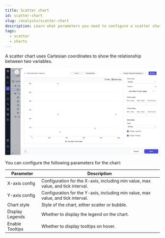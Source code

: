 ```yaml
---
title: Scatter chart
id: scatter-chart
slug: /analysts/scatter-chart
description: Learn what parameters you need to configure a scatter chart
tags:
  - scatter
  - charts
---
```


A scatter chart uses Cartesian coordinates to show the relationship between two variables.

![ScatterChart](./img/scatter-chart.png)

You can configure the following parameters for the chart:

| Parameter       | Description                                                                      |
| --------------- | -------------------------------------------------------------------------------- |
| X-axis config   | Configuration for the X-axis, including min value, max value, and tick interval. |
| Y-axis config   | Configuration for the Y-axis, including min value, max value, and tick interval. |
| Chart style     | Style of the chart, either scatter or bubble.                                    |
| Display Legends | Whether to display the legend on the chart.                                      |
| Enable Tooltips | Whether to display tooltips on hover.                                            |
